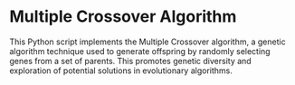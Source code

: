 # Multiple Crossover Algorithm

This Python script implements the Multiple Crossover algorithm, a genetic algorithm technique used to generate offspring by randomly selecting genes from a set of parents. This promotes genetic diversity and exploration of potential solutions in evolutionary algorithms.
